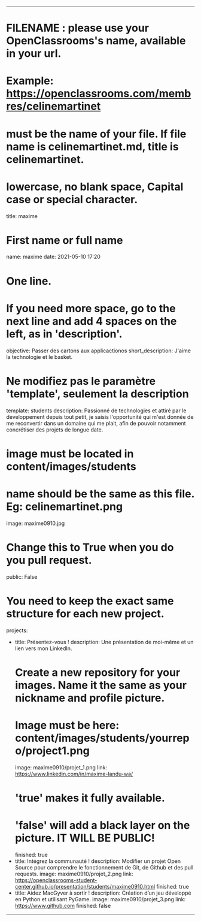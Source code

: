 ---

# FILENAME : please use your OpenClassrooms's name, available in your url.
# Example: https://openclassrooms.com/membres/celinemartinet
# must be the name of your file. If file name is celinemartinet.md, title is celinemartinet.
# lowercase, no blank space, Capital case or special character.
title: maxime

# First name or full name
name: maxime
date: 2021-05-10 17:20

# One line.
# If you need more space, go to the next line and add 4 spaces on the left, as in 'description'.
objective: Passer des cartons aux applicactionos
short_description: J'aime la technologie et le basket.

# Ne modifiez pas le paramètre 'template', seulement la description
template: students
description:
    Passionné de technologies et attiré par le developpement depuis tout petit,
    je saisis l'opportunité qui m'est donnée de me reconvertir dans un domaine
    qui me plait, afin de pouvoir notamment concrétiser des projets de longue
    date.

# image must be located in content/images/students
# name should be the same as this file. Eg: celinemartinet.png
image: maxime0910.jpg

# Change this to True when you do you pull request.
public: False

# You need to keep the exact same structure for each new project.
projects:
  - title: Présentez-vous !
    description: Une présentation de moi-même et un lien vers mon LinkedIn.
    # Create a new repository for your images. Name it the same as your nickname and profile picture.
    # Image must be here: content/images/students/yourrepo/project1.png
    image: maxime0910/projet_1.png
    link: https://www.linkedin.com/in/maxime-landu-wa/
    # 'true' makes it fully available.
    # 'false' will add a black layer on the picture. IT WILL BE PUBLIC!
    finished: true
  - title: Intégrez la communauté !
    description: Modifier un projet Open Source pour comprendre le fonctionnement de Git, de Github et des pull requests. 
    image: maxime0910/projet_2.png
    link: https://openclassrooms-student-center.github.io/presentation/students/maxime0910.html
    finished: true
  - title: Aidez MacGyver à sortir !
    description: Création d’un jeu développé en Python et utilisant PyGame.
    image: maxime0910/projet_3.png
    link: https://www.github.com
    finished: false
---